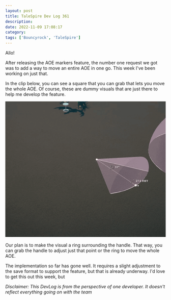 ```yaml
---
layout: post
title: TaleSpire Dev Log 361
description:
date: 2022-11-09 17:08:17
category:
tags: ['Bouncyrock', 'TaleSpire']
---
```


Allo!

After releasing the AOE markers feature, the number one request we got was to add a way to move an entire AOE in one go. This week I've been working on just that.

In the clip below, you can see a square that you can grab that lets you move the whole AOE. Of course, these are dummy visuals that are just there to help me develop the feature.

![moving the aoe](/assets/videos/moveWholeAoe0.gif)

Our plan is to make the visual a ring surrounding the handle. That way, you can grab the handle to adjust just that point or the ring to move the whole AOE.

The implementation so far has gone well. It requires a slight adjustment to the save format to support the feature, but that is already underway. I'd love to get this out this week, but 


*Disclaimer: This DevLog is from the perspective of one developer. It doesn't reflect everything going on with the team*
